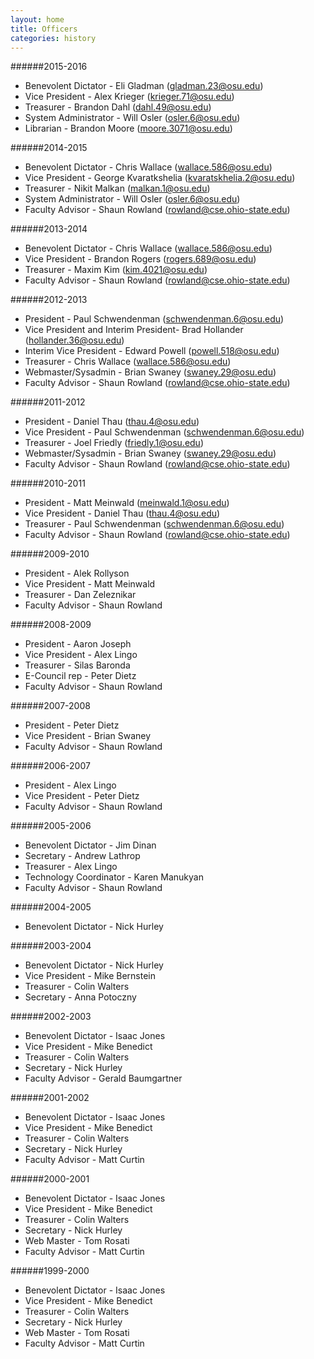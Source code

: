 ```yaml
---
layout: home
title: Officers
categories: history
---
```


######2015-2016
* Benevolent Dictator - Eli Gladman (gladman.23@osu.edu)
* Vice President - Alex Krieger (krieger.71@osu.edu)
* Treasurer - Brandon Dahl (dahl.49@osu.edu)
* System Administrator - Will Osler (osler.6@osu.edu)
* Librarian - Brandon Moore (moore.3071@osu.edu)

######2014-2015
* Benevolent Dictator - Chris Wallace (wallace.586@osu.edu)
* Vice President - George Kvaratkshelia (kvaratskhelia.2@osu.edu)
* Treasurer - Nikit Malkan (malkan.1@osu.edu)
* System Administrator - Will Osler (osler.6@osu.edu)
* Faculty Advisor - Shaun Rowland (rowland@cse.ohio-state.edu)

######2013-2014
* Benevolent Dictator - Chris Wallace (wallace.586@osu.edu)
* Vice President - Brandon Rogers (rogers.689@osu.edu)
* Treasurer - Maxim Kim (kim.4021@osu.edu)
* Faculty Advisor - Shaun Rowland (rowland@cse.ohio-state.edu)

######2012-2013
* President - Paul Schwendenman (schwendenman.6@osu.edu)
* Vice President and Interim President- Brad Hollander (hollander.36@osu.edu)
* Interim Vice President - Edward Powell (powell.518@osu.edu)
* Treasurer - Chris Wallace (wallace.586@osu.edu)
* Webmaster/Sysadmin - Brian Swaney (swaney.29@osu.edu)
* Faculty Advisor - Shaun Rowland (rowland@cse.ohio-state.edu)

######2011-2012
* President - Daniel Thau (thau.4@osu.edu)
* Vice President - Paul Schwendenman (schwendenman.6@osu.edu)
* Treasurer - Joel Friedly (friedly.1@osu.edu)
* Webmaster/Sysadmin - Brian Swaney (swaney.29@osu.edu)
* Faculty Advisor - Shaun Rowland (rowland@cse.ohio-state.edu)

######2010-2011
* President - Matt Meinwald (meinwald.1@osu.edu)
* Vice President - Daniel Thau (thau.4@osu.edu)
* Treasurer - Paul Schwendenman (schwendenman.6@osu.edu)
* Faculty Advisor - Shaun Rowland (rowland@cse.ohio-state.edu)

######2009-2010
* President - Alek Rollyson
* Vice President - Matt Meinwald
* Treasurer - Dan Zeleznikar
* Faculty Advisor - Shaun Rowland

######2008-2009
* President - Aaron Joseph
* Vice President - Alex Lingo
* Treasurer - Silas Baronda
* E-Council rep - Peter Dietz
* Faculty Advisor - Shaun Rowland

######2007-2008
* President - Peter Dietz
* Vice President - Brian Swaney
* Faculty Advisor - Shaun Rowland

######2006-2007
* President - Alex Lingo
* Vice President - Peter Dietz
* Faculty Advisor - Shaun Rowland

######2005-2006
* Benevolent Dictator - Jim Dinan
* Secretary - Andrew Lathrop
* Treasurer - Alex Lingo
* Technology Coordinator - Karen Manukyan
* Faculty Advisor - Shaun Rowland

######2004-2005
* Benevolent Dictator - Nick Hurley

######2003-2004
* Benevolent Dictator - Nick Hurley
* Vice President - Mike Bernstein
* Treasurer - Colin Walters
* Secretary - Anna Potoczny

######2002-2003
* Benevolent Dictator - Isaac Jones
* Vice President - Mike Benedict
* Treasurer - Colin Walters
* Secretary - Nick Hurley
* Faculty Advisor - Gerald Baumgartner

######2001-2002
* Benevolent Dictator - Isaac Jones
* Vice President - Mike Benedict
* Treasurer - Colin Walters
* Secretary - Nick Hurley
* Faculty Advisor - Matt Curtin

######2000-2001
* Benevolent Dictator - Isaac Jones
* Vice President - Mike Benedict
* Treasurer - Colin Walters
* Secretary - Nick Hurley
* Web Master - Tom Rosati
* Faculty Advisor - Matt Curtin

######1999-2000
* Benevolent Dictator - Isaac Jones
* Vice President - Mike Benedict
* Treasurer - Colin Walters
* Secretary - Nick Hurley
* Web Master - Tom Rosati
* Faculty Advisor - Matt Curtin
